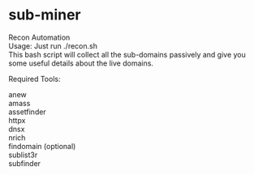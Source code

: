 # sub-miner
Recon Automation  <br>
Usage: Just run ./recon.sh  <br>
This bash script will collect all the sub-domains passively and give you some useful details about the live domains.

Required Tools: <br>

anew <br>
amass <br>
assetfinder <br>
httpx <br>
dnsx <br>
nrich <br>
findomain (optional) <br>
sublist3r <br>
subfinder

